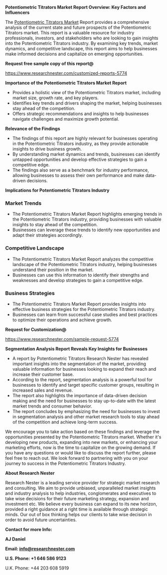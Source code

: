 ﻿<a name="_hlk168498031"></a>**Potentiometric Titrators Market Report Overview: Key Factors and Influencers**

The [Potentiometric Titrators Market](https://www.researchnester.com/reports/potentiometric-titrators-market/5774) Report provides a comprehensive analysis of the current state and future prospects of the Potentiometric Titrators market. This report is a valuable resource for industry professionals, investors, and stakeholders who are looking to gain insights into the Potentiometric Titrators industry. By examining key trends, market dynamics, and competitive landscape, this report aims to help businesses make informed decisions and capitalize on emerging opportunities.

**Request free sample copy of this report@**

<https://www.researchnester.com/customized-reports-5774> 

**Importance of the Potentiometric Titrators Market Report**

- Provides a holistic view of the Potentiometric Titrators market, including market size, growth rate, and key players.
- Identifies key trends and drivers shaping the market, helping businesses stay ahead of the competition.
- Offers strategic recommendations and insights to help businesses navigate challenges and maximize growth potential.

**Relevance of the Findings**

- The findings of this report are highly relevant for businesses operating in the Potentiometric Titrators industry, as they provide actionable insights to drive business growth.
- By understanding market dynamics and trends, businesses can identify untapped opportunities and develop effective strategies to gain a competitive edge.
- The findings also serve as a benchmark for industry performance, allowing businesses to assess their own performance and make data-driven decisions.

**Implications for Potentiometric Titrators Industry**
### **Market Trends**
- The Potentiometric Titrators Market Report highlights emerging trends in the Potentiometric Titrators industry, providing businesses with valuable insights to stay ahead of the competition.
- Businesses can leverage these trends to identify new opportunities and adapt their strategies accordingly.
### **Competitive Landscape**
- The Potentiometric Titrators Market Report analyzes the competitive landscape of the Potentiometric Titrators industry, helping businesses understand their position in the market.
- Businesses can use this information to identify their strengths and weaknesses and develop strategies to gain a competitive edge.
### **Business Strategies**
- The Potentiometric Titrators Market Report provides insights into effective business strategies for the Potentiometric Titrators industry.
- Businesses can learn from successful case studies and best practices to optimize their operations and achieve growth.

**Request for Customization@**

<https://www.researchnester.com/sample-request-5774> 

**Segmentation Analysis Report Reveals Key Insights for Businesses**

- A report by Potentiometric Titrators Research Nester has revealed important insights into the segmentation of the market, providing valuable information for businesses looking to expand their reach and increase their customer base.
- According to the report, segmentation analysis is a powerful tool for businesses to identify and target specific customer groups, resulting in increased sales and revenue.
- The report also highlights the importance of data-driven decision making and the need for businesses to stay up-to-date with the latest market trends and consumer behavior.
- The report concludes by emphasizing the need for businesses to invest in segmentation analysis and other market research tools to stay ahead of the competition and achieve long-term success.

We encourage you to take action based on these findings and leverage the opportunities presented by the Potentiometric Titrators market. Whether it's developing new products, expanding into new markets, or enhancing your marketing efforts, now is the time to capitalize on the growing demand. If you have any questions or would like to discuss the report further, please feel free to reach out. We look forward to partnering with you on your journey to success in the Potentiometric Titrators Industry.

**About Research Nester**

Research Nester is a leading service provider for strategic market research and consulting. We aim to provide unbiased, unparalleled market insights and industry analysis to help industries, conglomerates and executives to take wise decisions for their future marketing strategy, expansion and investment etc. We believe every business can expand to its new horizon, provided a right guidance at a right time is available through strategic minds. Our out of box thinking helps our clients to take wise decision in order to avoid future uncertainties.

**Contact for more Info:**

**AJ Daniel**

**Email: info@researchnester.com**

**U.S. Phone: +1 646 586 9123**

U.K. Phone: +44 203 608 5919



